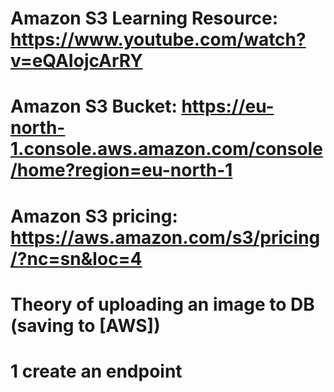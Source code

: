 # Amazon S3 Learning Resource: https://www.youtube.com/watch?v=eQAIojcArRY
# Amazon S3 Bucket: https://eu-north-1.console.aws.amazon.com/console/home?region=eu-north-1  
# Amazon S3 pricing: https://aws.amazon.com/s3/pricing/?nc=sn&loc=4

# Theory of uploading an image to DB (saving to [AWS])

# 1 create an endpoint

